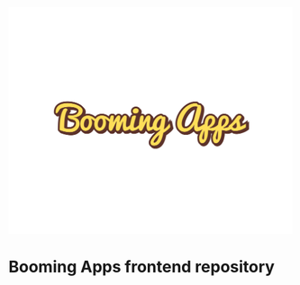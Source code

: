 ![alt text](https://github.com/danmcgill6/booming-mobile-beta/blob/master/assets/images/FullColor_1280x1024.svg)

# Booming Apps frontend repository

